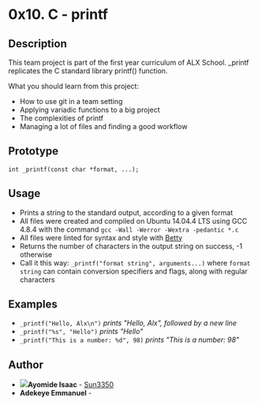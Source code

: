 # 0x10. C - printf

## Description

This team project is part of the first year curriculum of ALX School.
\_printf replicates the C standard library printf() function.

What you should learn from this project:

- How to use git in a team setting
- Applying variadic functions to a big project
- The complexities of printf
- Managing a lot of files and finding a good workflow

## Prototype

`int _printf(const char *format, ...);`

## Usage

- Prints a string to the standard output, according to a given format
- All files were created and compiled on Ubuntu 14.04.4 LTS using GCC 4.8.4 with the command `gcc -Wall -Werror -Wextra -pedantic *.c`
- All files were linted for syntax and style with [Betty](https://github.com/holbertonschool/Betty)
- Returns the number of characters in the output string on success, -1 otherwise
- Call it this way: `_printf("format string", arguments...)` where `format string` can contain conversion specifiers and flags,
  along with regular characters

## Examples

- `_printf("Hello, Alx\n")` _prints "Hello, Alx", followed by a new line_
- `_printf("%s", "Hello")` _prints "Hello"_
- `_printf("This is a number: %d", 98)` _prints "This is a number: 98"_


## Author

- [![](https://github.com/Sun3350.png?size=50)](https://github.com/Sun3350)**Ayomide Isaac** - [Sun3350](https://github.com/Sun3350)
- **Adekeye Emmanuel** - 

